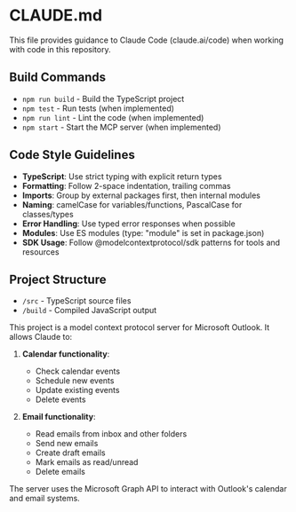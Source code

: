 # CLAUDE.md

This file provides guidance to Claude Code (claude.ai/code) when working with code in this repository.

## Build Commands
- `npm run build` - Build the TypeScript project
- `npm test` - Run tests (when implemented)
- `npm run lint` - Lint the code (when implemented)
- `npm start` - Start the MCP server (when implemented)

## Code Style Guidelines
- **TypeScript**: Use strict typing with explicit return types
- **Formatting**: Follow 2-space indentation, trailing commas
- **Imports**: Group by external packages first, then internal modules
- **Naming**: camelCase for variables/functions, PascalCase for classes/types
- **Error Handling**: Use typed error responses when possible
- **Modules**: Use ES modules (type: "module" is set in package.json)
- **SDK Usage**: Follow @modelcontextprotocol/sdk patterns for tools and resources

## Project Structure
- `/src` - TypeScript source files
- `/build` - Compiled JavaScript output

This project is a model context protocol server for Microsoft Outlook. It allows Claude to:

1. **Calendar functionality**:
   - Check calendar events
   - Schedule new events
   - Update existing events
   - Delete events

2. **Email functionality**:
   - Read emails from inbox and other folders
   - Send new emails
   - Create draft emails
   - Mark emails as read/unread
   - Delete emails

The server uses the Microsoft Graph API to interact with Outlook's calendar and email systems.

